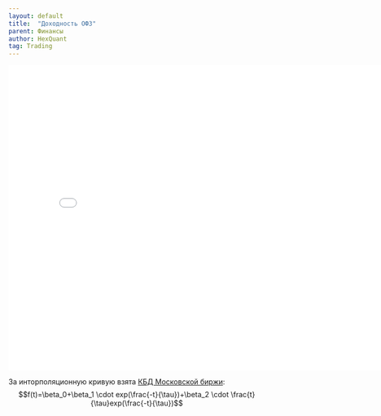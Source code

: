```yaml
---
layout: default
title:  "Доходность ОФЗ"
parent: Финансы
author: HexQuant
tag: Trading
---
```


<iframe width="800" height="600" src="/assets/gov_bounds.html" frameborder="0" allowfullscreen="allowfullscreen"></iframe>

За инторполяционную кривую взята [КБД Московской биржи](https://www.moex.com/s2532):
$$f(t)=\beta_0+\beta_1 \cdot exp(\frac{-t}{\tau})+\beta_2 \cdot \frac{t}{\tau}exp(\frac{-t}{\tau})$$
